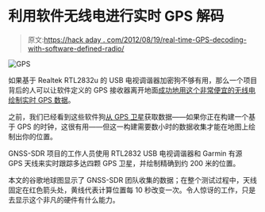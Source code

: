 # 利用软件无线电进行实时 GPS 解码

> 原文:[https://hack aday . com/2012/08/19/real-time-GPS-decoding-with-software-defined-radio/](https://hackaday.com/2012/08/19/real-time-gps-decoding-with-software-defined-radio/)

![](../Images/2d1114d731e68eb6fc186d6cc6159ba2.png "GPS")

如果基于 Realtek RTL2832u 的 USB 电视调谐器加密狗不够有用，那么一个项目背后的人可以让软件定义的 GPS 接收器离开地面[成功地用这个非常便宜的无线电绘制实时 GPS 数据](http://www.gnss-sdr.org/documentation/gnss-sdr-operation-realtek-rtl2832u-usb-dongle-dvb-t-receiver)。

之前，我们已经看到这些软件狗[从 GPS 卫星](http://hackaday.com/2012/04/13/those-usb-tv-tuners-used-for-sdr-can-also-grab-gps-data/)获取数据——如果你正在构建一个基于 GPS 的时钟，这很有用——但这一构建需要数小时的数据收集才能在地图上绘制出你的位置。

GNSS-SDR 项目的工作人员使用 RTL2832 USB 电视调谐器和 Garmin 有源 GPS 天线来实时跟踪多达四颗 GPS 卫星，并绘制精确到约 200 米的位置。

本文的谷歌地球图显示了 GNSS-SDR 团队收集的数据；在整个测试过程中，天线固定在红色箭头处，黄线代表计算位置每 10 秒改变一次。令人惊讶的工作，只是去显示这个非凡的硬件有什么能力。